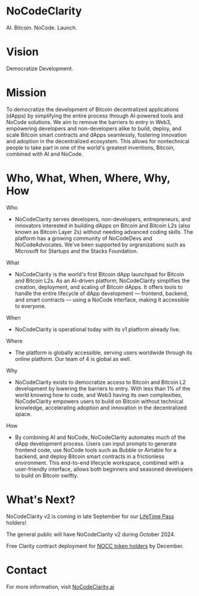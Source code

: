 # NoCodeClarity

AI. Bitcoin. NoCode. Launch.

# Vision

Democratize Development.

# Mission

To democratize the development of Bitcoin decentralized applications (dApps) by simplifying the entire process through AI-powered tools and NoCode solutions. We aim to remove the barriers to entry in Web3, empowering developers and non-developers alike to build, deploy, and scale Bitcoin smart contracts and dApps seamlessly, fostering innovation and adoption in the decentralized ecosystem. This allows for nontechnical people to take part in one of the world's greatest inventions, Bitcoin, combined with AI and NoCode. 

# Who, What, When, Where, Why, How

Who

- NoCodeClarity serves developers, non-developers, entrepreneurs, and innovators interested in building dApps on Bitcoin and Bitcoin L2s (also known as Bitcoin Layer 2s) without needing advanced coding skills. The platform has a growing community of NoCodeDevs and NoCodeAdvocates. We've been supported by orgranizations such as Microsoft for Startups and the Stacks Foundation.

What

- NoCodeClarity is the world's first Bitcoin dApp launchpad for Bitcoin and Bitcoin L2s. As an AI-driven platform, NoCodeClarity simplifies the creation, deployment, and scaling of Bitcoin dApps. It offers tools to handle the entire lifecycle of dApp development — frontend, backend, and smart contracts — using a NoCode interface, making it accessible to everyone.

When

- NoCodeClarity is operational today with its v1 platform already live. 

Where

- The platform is globally accessible, serving users worldwide through its online platform. Our team of 4 is global as well. 

Why

- NoCodeClarity exists to democratize access to Bitcoin and Bitcoin L2 development by lowering the barriers to entry. With less than 1% of the world knowing how to code, and Web3 having its own complexities, NoCodeClarity empowers users to build on Bitcoin without technical knowledge, accelerating adoption and innovation in the decentralized space.

How

- By combining AI and NoCode, NoCodeClarity automates much of the dApp development process. Users can input prompts to generate frontend code, use NoCode tools such as Bubble or Airtable for a backend, and deploy Bitcoin smart contracts in a frictionless environment. This end-to-end lifecycle workspace, combined with a user-friendly interface, allows both beginners and seasoned developers to build on Bitcoin swiftly.

# What's Next? 

NoCodeClarity v2 is coming in late September for our [LifeTime Pass](https://stacks.gamma.io/collections/nocodeclarity-pass) holders! 

The general public will have NoCodeClarity v2 during October 2024. 

Free Clarity contract deployment for [NOCC token holders](https://nocodeclarity.xyz/) by December.

# Contact
For more information, visit [NoCodeClarity.ai](https://nocodeclarity.ai)
